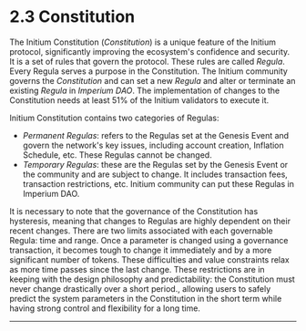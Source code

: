 # 2.3 Constitution



The Initium Constitution (_Constitution_) is a unique feature of the Initium protocol, significantly improving the ecosystem's confidence and security. It is a set of rules that govern the protocol. These rules are called _Regula_. Every Regula serves a purpose in the Constitution. The Initium community governs the _Constitution_ and can set a new _Regula_ and alter or terminate an existing _Regula_ in _Imperium DAO_. The implementation of changes to the Constitution needs at least 51% of the Initium validators to execute it.

Initium Constitution contains two categories of Regulas:

* _Permanent Regulas_: refers to the Regulas set at the Genesis Event and govern the network's key issues, including account creation, Inflation Schedule, etc. These Regulas cannot be changed.&#x20;
* _Temporary Regulas_: these are the Regulas set by the Genesis Event or the community and are subject to change. It includes transaction fees, transaction restrictions, etc. Initium community can put these Regulas in Imperium DAO.&#x20;

It is necessary to note that the governance of the Constitution has hysteresis, meaning that changes to Regulas are highly dependent on their recent changes. There are two limits associated with each governable Regula: time and range. Once a parameter is changed using a governance transaction, it becomes tough to change it immediately and by a more significant number of tokens. These difficulties and value constraints relax as more time passes since the last change. These restrictions are in keeping with the design philosophy and predictability: the Constitution must never change drastically over a short period., allowing users to safely predict the system parameters in the Constitution in the short term while having strong control and flexibility for a long time. &#x20;

****
